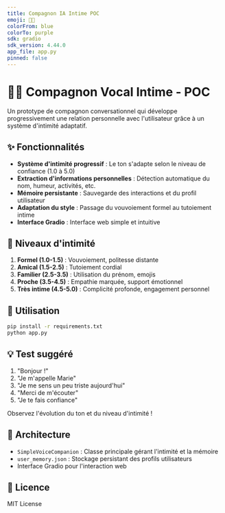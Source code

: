 ```yaml
---
title: Compagnon IA Intime POC
emoji: 🤖💙
colorFrom: blue
colorTo: purple
sdk: gradio
sdk_version: 4.44.0
app_file: app.py
pinned: false
---
```


# 🤖💙 Compagnon Vocal Intime - POC

Un prototype de compagnon conversationnel qui développe progressivement une relation personnelle avec l'utilisateur grâce à un système d'intimité adaptatif.

## ✨ Fonctionnalités

- **Système d'intimité progressif** : Le ton s'adapte selon le niveau de confiance (1.0 à 5.0)
- **Extraction d'informations personnelles** : Détection automatique du nom, humeur, activités, etc.
- **Mémoire persistante** : Sauvegarde des interactions et du profil utilisateur
- **Adaptation du style** : Passage du vouvoiement formel au tutoiement intime
- **Interface Gradio** : Interface web simple et intuitive

## 🎯 Niveaux d'intimité

1. **Formel (1.0-1.5)** : Vouvoiement, politesse distante
2. **Amical (1.5-2.5)** : Tutoiement cordial
3. **Familier (2.5-3.5)** : Utilisation du prénom, emojis
4. **Proche (3.5-4.5)** : Empathie marquée, support émotionnel
5. **Très intime (4.5-5.0)** : Complicité profonde, engagement personnel

## 🚀 Utilisation

```bash
pip install -r requirements.txt
python app.py
```

## 💡 Test suggéré

1. "Bonjour !"
2. "Je m'appelle Marie"
3. "Je me sens un peu triste aujourd'hui"
4. "Merci de m'écouter"
5. "Je te fais confiance"

Observez l'évolution du ton et du niveau d'intimité !

## 🔧 Architecture

- `SimpleVoiceCompanion` : Classe principale gérant l'intimité et la mémoire
- `user_memory.json` : Stockage persistant des profils utilisateurs
- Interface Gradio pour l'interaction web

## 📝 Licence

MIT License
